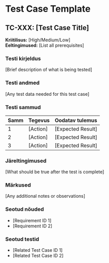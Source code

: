 # Test Case Template

## TC-XXX: [Test Case Title]
**Kriitilisus:** [High/Medium/Low]  
**Eeltingimused:** [List all prerequisites]  

### Testi kirjeldus
[Brief description of what is being tested]

### Testi andmed
[Any test data needed for this test case]

### Testi sammud

| Samm | Tegevus | Oodatav tulemus |
|------|---------|-----------------|
| 1    | [Action] | [Expected Result] |
| 2    | [Action] | [Expected Result] |
| 3    | [Action] | [Expected Result] |

### Järeltingimused
[What should be true after the test is complete]

### Märkused
[Any additional notes or observations]

### Seotud nõuded
- [Requirement ID 1]
- [Requirement ID 2]

### Seotud testid
- [Related Test Case ID 1]
- [Related Test Case ID 2] 